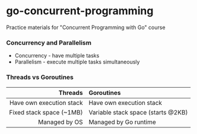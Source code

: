 # go-concurrent-programming
Practice materials for "Concurrent Programming with Go" course

### Concurrency and Parallelism
* Concurrency - have multiple tasks
* Parallelism - execute multiple tasks simultaneously

### Threads vs Goroutines
|Threads|Goroutines|
|---:|:---|
|Have own execution stack|Have own execution stack|
|Fixed stack space (~1MB)|Variable stack space (starts @2KB)|
|Managed by OS|Managed by Go runtime|
